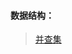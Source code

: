 #### 数据结构：
> [并查集](https://github.com/hehelv/brush_algorithm/tree/main/%E5%B9%B6%E6%9F%A5%E9%9B%86)
